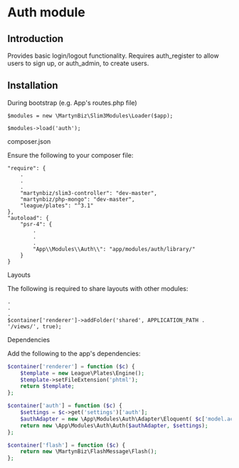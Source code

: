 # Auth module #

## Introduction ##

Provides basic login/logout functionality. Requires auth_register to allow users
to sign up, or auth_admin, to create users.

## Installation ##

During bootstrap (e.g. App's routes.php file)

```
$modules = new \MartynBiz\Slim3Modules\Loader($app);

$modules->load('auth');
```

composer.json

Ensure the following to your composer file:

```
"require": {
    .
    .
    .
    "martynbiz/slim3-controller": "dev-master",
    "martynbiz/php-mongo": "dev-master",
    "league/plates": "^3.1"
},
"autoload": {
    "psr-4": {
        .
        .
        .
        "App\\Modules\\Auth\\": "app/modules/auth/library/"
    }
}
```

Layouts

The following is required to share layouts with other modules:

```
.
.
.
$container['renderer']->addFolder('shared', APPLICATION_PATH . '/views/', true);
```

Dependencies

Add the following to the app's dependencies:

```php
$container['renderer'] = function ($c) {
    $template = new League\Plates\Engine();
    $template->setFileExtension('phtml');
    return $template;
};

$container['auth'] = function ($c) {
    $settings = $c->get('settings')['auth'];
    $authAdapter = new \App\Modules\Auth\Adapter\Eloquent( $c['model.account'] );
    return new \App\Modules\Auth\Auth($authAdapter, $settings);
};

$container['flash'] = function ($c) {
    return new \MartynBiz\FlashMessage\Flash();
};
```
